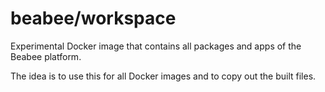 # beabee/workspace

Experimental Docker image that contains all packages and apps of the Beabee platform.

The idea is to use this for all Docker images and to copy out the built files. 
